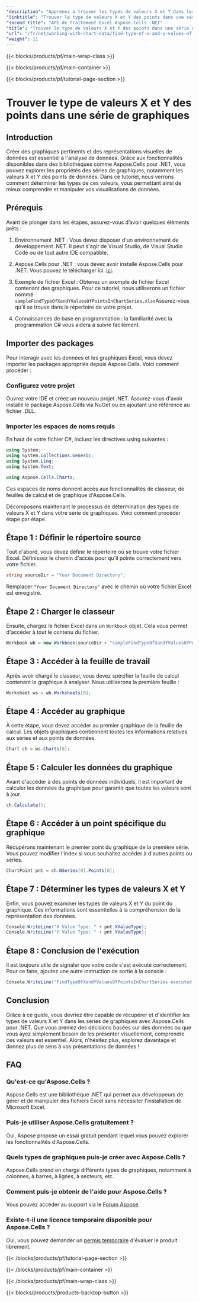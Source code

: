 ```yaml
---
"description": "Apprenez à trouver les types de valeurs X et Y dans les séries de graphiques à l’aide d’Aspose.Cells pour .NET avec ce guide détaillé et facile à suivre."
"linktitle": "Trouver le type de valeurs X et Y des points dans une série de graphiques"
"second_title": "API de traitement Excel Aspose.Cells .NET"
"title": "Trouver le type de valeurs X et Y des points dans une série de graphiques"
"url": "/fr/net/working-with-chart-data/find-type-of-x-and-y-values-of-points-in-chart-series/"
"weight": 11
---
```


{{< blocks/products/pf/main-wrap-class >}}

{{< blocks/products/pf/main-container >}}

{{< blocks/products/pf/tutorial-page-section >}}

# Trouver le type de valeurs X et Y des points dans une série de graphiques

## Introduction

Créer des graphiques pertinents et des représentations visuelles de données est essentiel à l'analyse de données. Grâce aux fonctionnalités disponibles dans des bibliothèques comme Aspose.Cells pour .NET, vous pouvez explorer les propriétés des séries de graphiques, notamment les valeurs X et Y des points de données. Dans ce tutoriel, nous verrons comment déterminer les types de ces valeurs, vous permettant ainsi de mieux comprendre et manipuler vos visualisations de données.

## Prérequis

Avant de plonger dans les étapes, assurez-vous d’avoir quelques éléments prêts :

1. Environnement .NET : Vous devez disposer d'un environnement de développement .NET. Il peut s'agir de Visual Studio, de Visual Studio Code ou de tout autre IDE compatible.
   
2. Aspose.Cells pour .NET : vous devez avoir installé Aspose.Cells pour .NET. Vous pouvez le télécharger ici. [ici](https://releases.aspose.com/cells/net/).

3. Exemple de fichier Excel : Obtenez un exemple de fichier Excel contenant des graphiques. Pour ce tutoriel, nous utiliserons un fichier nommé `sampleFindTypeOfXandYValuesOfPointsInChartSeries.xlsx`Assurez-vous qu'il se trouve dans le répertoire de votre projet.

4. Connaissances de base en programmation : la familiarité avec la programmation C# vous aidera à suivre facilement.

## Importer des packages

Pour interagir avec les données et les graphiques Excel, vous devez importer les packages appropriés depuis Aspose.Cells. Voici comment procéder :

### Configurez votre projet

Ouvrez votre IDE et créez un nouveau projet .NET. Assurez-vous d'avoir installé le package Aspose.Cells via NuGet ou en ajoutant une référence au fichier .DLL.

### Importer les espaces de noms requis

En haut de votre fichier C#, incluez les directives using suivantes :

```csharp
using System;
using System.Collections.Generic;
using System.Linq;
using System.Text;

using Aspose.Cells.Charts;
```

Ces espaces de noms donnent accès aux fonctionnalités de classeur, de feuilles de calcul et de graphique d'Aspose.Cells.

Décomposons maintenant le processus de détermination des types de valeurs X et Y dans votre série de graphiques. Voici comment procéder étape par étape.

## Étape 1 : Définir le répertoire source

Tout d'abord, vous devez définir le répertoire où se trouve votre fichier Excel. Définissez le chemin d'accès pour qu'il pointe correctement vers votre fichier.

```csharp
string sourceDir = "Your Document Directory";
```

Remplacer `"Your Document Directory"` avec le chemin où votre fichier Excel est enregistré.

## Étape 2 : Charger le classeur

Ensuite, chargez le fichier Excel dans un `Workbook` objet. Cela vous permet d'accéder à tout le contenu du fichier.

```csharp
Workbook wb = new Workbook(sourceDir + "sampleFindTypeOfXandYValuesOfPointsInChartSeries.xlsx");
```

## Étape 3 : Accéder à la feuille de travail

Après avoir chargé le classeur, vous devez spécifier la feuille de calcul contenant le graphique à analyser. Nous utiliserons la première feuille :

```csharp
Worksheet ws = wb.Worksheets[0];
```

## Étape 4 : Accéder au graphique

À cette étape, vous devez accéder au premier graphique de la feuille de calcul. Les objets graphiques contiennent toutes les informations relatives aux séries et aux points de données.

```csharp
Chart ch = ws.Charts[0];
```

## Étape 5 : Calculer les données du graphique

Avant d'accéder à des points de données individuels, il est important de calculer les données du graphique pour garantir que toutes les valeurs sont à jour.

```csharp
ch.Calculate();
```

## Étape 6 : Accéder à un point spécifique du graphique

Récupérons maintenant le premier point du graphique de la première série. Vous pouvez modifier l'index si vous souhaitez accéder à d'autres points ou séries.

```csharp
ChartPoint pnt = ch.NSeries[0].Points[0];
```

## Étape 7 : Déterminer les types de valeurs X et Y

Enfin, vous pouvez examiner les types de valeurs X et Y du point du graphique. Ces informations sont essentielles à la compréhension de la représentation des données.

```csharp
Console.WriteLine("X Value Type: " + pnt.XValueType);
Console.WriteLine("Y Value Type: " + pnt.YValueType);
```

## Étape 8 : Conclusion de l'exécution

Il est toujours utile de signaler que votre code s'est exécuté correctement. Pour ce faire, ajoutez une autre instruction de sortie à la console :

```csharp
Console.WriteLine("FindTypeOfXandYValuesOfPointsInChartSeries executed successfully.");
```

## Conclusion

Grâce à ce guide, vous devriez être capable de récupérer et d'identifier les types de valeurs X et Y dans les séries de graphiques avec Aspose.Cells pour .NET. Que vous preniez des décisions basées sur des données ou que vous ayez simplement besoin de les présenter visuellement, comprendre ces valeurs est essentiel. Alors, n'hésitez plus, explorez davantage et donnez plus de sens à vos présentations de données !

## FAQ

### Qu'est-ce qu'Aspose.Cells ?
Aspose.Cells est une bibliothèque .NET qui permet aux développeurs de gérer et de manipuler des fichiers Excel sans nécessiter l'installation de Microsoft Excel.

### Puis-je utiliser Aspose.Cells gratuitement ?
Oui, Aspose propose un essai gratuit pendant lequel vous pouvez explorer les fonctionnalités d'Aspose.Cells.

### Quels types de graphiques puis-je créer avec Aspose.Cells ?
Aspose.Cells prend en charge différents types de graphiques, notamment à colonnes, à barres, à lignes, à secteurs, etc.

### Comment puis-je obtenir de l'aide pour Aspose.Cells ?
Vous pouvez accéder au support via le [Forum Aspose](https://forum.aspose.com/c/cells/9).

### Existe-t-il une licence temporaire disponible pour Aspose.Cells ?
Oui, vous pouvez demander un [permis temporaire](https://purchase.aspose.com/temporary-license/) d'évaluer le produit librement.

{{< /blocks/products/pf/tutorial-page-section >}}

{{< /blocks/products/pf/main-container >}}

{{< /blocks/products/pf/main-wrap-class >}}

{{< blocks/products/products-backtop-button >}}